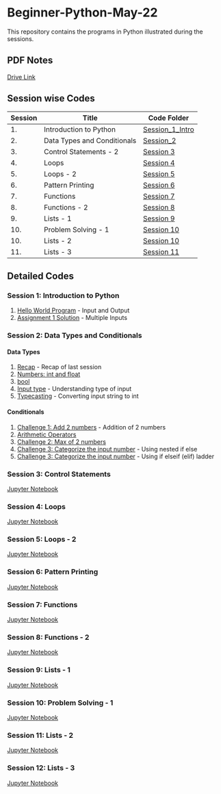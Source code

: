# Beginner-Python-May-22

This repository contains the programs in Python illustrated during the sessions.

## PDF Notes
[Drive Link](https://drive.google.com/drive/folders/1liN4BNwnAWdWWfWJn2UbiDq1oDNAyccI?usp=sharing)

## Session wise Codes
| Session | Title | Code Folder |
|---------|-------|-------------|
| 1. | Introduction to Python | [Session_1_Intro](Session_1_Intro/) |
| 2. | Data Types and Conditionals | [Session_2](Session_2_Data_Types_and_Conditionals/) |
| 3. | Control Statements - 2 | [Session 3](Session_3_Control_Statements/) |
| 4. | Loops | [Session 4](Session_4_Loops/) |
| 5. | Loops - 2 | [Session 5](Session_5_Loops_2/) |
| 6. | Pattern Printing | [Session 6](Session_6_Pattern_Printing/) |
| 7. | Functions | [Session 7](Session_7_Functions/) |
| 8. | Functions - 2 | [Session 8](Session_8_Functions_2/) |
| 9. | Lists - 1 | [Session 9](Session_9_Lists_1/) |
| 10. | Problem Solving - 1 | [Session 10](Session_10_Problem_Solving_1/Problem_Solving_1.ipynb) |
| 10. | Lists - 2 | [Session 10](Session_10_Lists_2/) |
| 11. | Lists - 3 | [Session 11](Session_11_Lists_3/) |

## Detailed Codes

### Session 1: Introduction to Python

1. [Hello World Program](Session_1_Intro/first_program.py) - Input and Output
2. [Assignment 1 Solution](Session_1_Intro/assignment_1_sol.py) - Multiple Inputs

### Session 2: Data Types and Conditionals

#### Data Types
1. [Recap](Session_2_Data_Types_and_Conditionals/recap.py) - Recap of last session
2. [Numbers: int and float](Session_2_Data_Types_and_Conditionals/numbers.py)
3. [bool](Session_2_Data_Types_and_Conditionals/boolean.py)
4. [Input type](Session_2_Data_Types_and_Conditionals/input_type.py) - Understanding type of input
5. [Typecasting](Session_2_Data_Types_and_Conditionals/typecasting.py) - Converting input string to int

#### Conditionals
1. [Challenge 1: Add 2 numbers](Session_2_Data_Types_and_Conditionals/challenge_1_add_2_nums.py) - Addition of 2 numbers
2. [Arithmetic Operators](Session_2_Data_Types_and_Conditionals/arithmetic_operators.py)
3. [Challenge 2: Max of 2 numbers](Session_2_Data_Types_and_Conditionals/if_else.py)
4. [Challenge 3: Categorize the input number](Session_2_Data_Types_and_Conditionals/nested_if_else.py) - Using nested if else
5. [Challenge 3: Categorize the input number](Session_2_Data_Types_and_Conditionals/assignment_sol_check_number.py) - Using if elseif (elif) ladder

### Session 3: Control Statements

[Jupyter Notebook](Session_3_Control_Statements/notebook.ipynb)

### Session 4: Loops

[Jupyter Notebook](Session_4_Loops/Loops_Problem_Solving.ipynb)

### Session 5: Loops - 2

[Jupyter Notebook](Session_5_Loops_2/For_Loops.ipynb)

### Session 6: Pattern Printing

[Jupyter Notebook](Session_6_Pattern_Printing/Pattern_Printing.ipynb)

### Session 7: Functions

[Jupyter Notebook](Session_7_Functions/Functions.ipynb)

### Session 8: Functions - 2

[Jupyter Notebook](Session_8_Functions_2/Functions_2.ipynb)

### Session 9: Lists - 1

[Jupyter Notebook](Session_9_Lists_1/Lists_1.ipynb)

### Session 10: Problem Solving - 1

[Jupyter Notebook](Session_10_Problem_Solving_1/Problem_Solving_1.ipynb)

### Session 11: Lists - 2

[Jupyter Notebook](Session_11_Lists_2/Lists_2.ipynb)

### Session 12: Lists - 3

[Jupyter Notebook](Session_12_Lists_3/Lists_3.ipynb)
